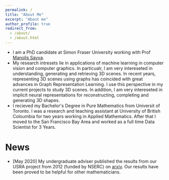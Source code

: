 ```yaml
---
permalink: /
title: "About Me"
excerpt: "About me"
author_profile: true
redirect_from: 
  - /about/
  - /about.html
---
```


- I am a PhD candidate at Simon Fraser University working with Prof [Manolis Savva](https://msavva.github.io). 
- My research intresets lie in applications of machine learning in computer vision and computer graphics. In particualr, I am very intereseted in understanding, generating and retrieving 3D scenes. In recent years, representing 3D scenes using graphs has coincided with great advances in Graph Representation Learning. I use this perspective in my current projects to study 3D scenes. In addition, I am very intereseted in implicit neural representations for reconstructing, completing and generating 3D shapes.
- I recieved my Bachelor's Degree in Pure Mathematics from Universit of Toronto. I was a research and teaching assistant at University of British Coloumbia for two years working in Applied Mathematics. After that I moved to the San Francisco Bay Area and worked as a full time Data Scientist for 3 Years.

News
======
- [May 2020] My undergraduate adviser published the results from our USRA project from 2012 (funded by NSERC) on [arxiv](https://arxiv.org/abs/2005.13597). Our results have been proved to be helpful for other mathematicians. 
